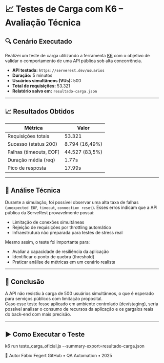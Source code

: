 # 📈 Testes de Carga com K6 – Avaliação Técnica

## 🔍 Cenário Executado

Realizei um teste de carga utilizando a ferramenta [K6](https://k6.io/) com o objetivo de validar o comportamento de uma API pública sob alta concorrência.

- **API testada:** `https://serverest.dev/usuarios`
- **Duração:** 5 minutos
- **Usuários simultâneos (VUs):** 500
- **Total de requisições:** 53.321
- **Relatório salvo em:** `resultado-carga.json`

---

## 📈 Resultados Obtidos

| Métrica                 | Valor               |
|------------------------|---------------------|
| Requisições totais     | 53.321              |
| Sucesso (status 200)   | 8.794 (16,49%)      |
| Falhas (timeouts, EOF) | 44.527 (83,5%)      |
| Duração média (req)    | 1.77s               |
| Pico de resposta       | 17.99s              |

---

## 📌 Análise Técnica

Durante a simulação, foi possível observar uma alta taxa de falhas (`unexpected EOF`, `timeout`, `connection reset`). Esses erros indicam que a API pública da ServeRest provavelmente possui:

- Limitação de conexões simultâneas
- Rejeição de requisições por throttling automático
- Infraestrutura não preparada para testes de stress real

Mesmo assim, o teste foi importante para:

- Avaliar a capacidade de resiliência da aplicação
- Identificar o ponto de quebra (threshold)
- Praticar análise de métricas em um cenário realista

---

## 🧠 Conclusão

A API não resistiu à carga de 500 usuários simultâneos, o que é esperado para serviços públicos com limitação proposital.  
Caso esse teste fosse aplicado em ambiente controlado (dev/staging), seria possível analisar o consumo de recursos da aplicação e os gargalos reais do back-end com mais precisão.

---

## ▶️ Como Executar o Teste

k6 run teste_carga_oficial.js --summary-export=resultado-carga.json

👤 Autor
Fábio Fegert
GitHub • QA Automation • 2025